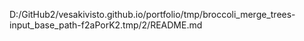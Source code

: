 D:/GitHub2/vesakivisto.github.io/portfolio/tmp/broccoli_merge_trees-input_base_path-f2aPorK2.tmp/2/README.md